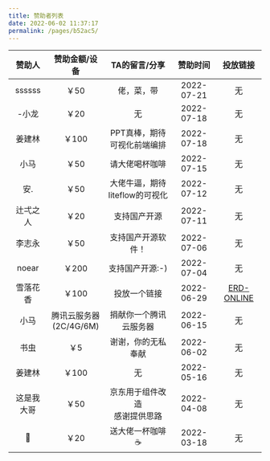 ```yaml
---
title: 赞助者列表
date: 2022-06-02 11:37:17
permalink: /pages/b52ac5/
---
```




|   赞助人   |       赞助金额/设备        |          TA的留言/分享           |  赞助时间  |                   投放链接                    |
| :--------: | :------------------------: | :------------------------------: | :--------: | :-------------------------------------------: |
|   ssssss   |            ￥50            |            佬，菜，带            | 2022-07-21 |                      无                       |
|   -小龙    |            ￥20            |                无                | 2022-07-18 |                      无                       |
|   姜建林   |           ￥100            |   PPT真棒，期待可视化前端编排    | 2022-07-18 |                      无                       |
|    小马    |            ￥50            |          请大佬喝杯咖啡          | 2022-07-15 |                      无                       |
|    安.     |            ￥50            |  大佬牛逼，期待liteflow的可视化  | 2022-07-12 |                      无                       |
|  辻弌之人  |            ￥20            |           支持国产开源           | 2022-07-11 |                      无                       |
|   李志永   |            ￥50            |        支持国产开源软件！        | 2022-07-06 |                      无                       |
|   noear    |           ￥200            |         支持国产开源:-)          | 2022-07-04 |                      无                       |
|  雪落花香  |           ￥100            |           投放一个链接           | 2022-06-29 | [ERD-ONLINE](https://portal.zerocode.net.cn/) |
|    小马    | 腾讯云服务器<br>(2C/4G/6M) |      捐献你一个腾讯云服务器      | 2022-06-15 |                      无                       |
|    书虫    |            ￥5             |        谢谢，你的无私奉献        | 2022-06-02 |                      无                       |
|   姜建林   |           ￥100            |                无                | 2022-05-16 |                      无                       |
| 这是我大哥 |            ￥50            | 京东用于组件改造<br>感谢提供思路 | 2022-04-08 |                      无                       |
|     🎱      |            ￥20            |         送大佬一杯咖啡☕️          | 2022-03-18 |                      无                       |



